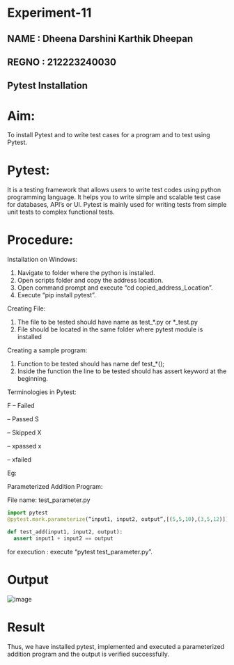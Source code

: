# Experiment-11
## NAME : Dheena Darshini Karthik Dheepan
## REGNO : 212223240030
## Pytest Installation
# Aim:
To install Pytest and to write test cases for a program and to test using Pytest. 
# Pytest:
It is a testing framework that allows users to write test codes using python programming 
language. It helps you to write simple and scalable test case for databases, API’s or UI. Pytest 
is mainly used for writing tests from simple unit tests to complex functional tests.
# Procedure:
Installation on Windows: 

1) Navigate to folder where the python is installed. 
2) Open scripts folder and copy the address location. 
3) Open command prompt and execute “cd copied_address_Location”. 
4) Execute “pip install pytest”.
   
Creating File:

1) The file to be tested should have name as test_*.py or *_test.py 
2) File should be located in the same folder where pytest module is installed
   
Creating a sample program: 
1) Function to be tested should has name def test_*(); 
2) Inside the function the line to be tested should has assert keyword at the beginning.

Terminologies in Pytest: 

F – Failed 

– Passed S 

– Skipped X 

– xpassed x 

– xfailed 

Eg: 

Parameterized Addition Program: 

File name: test_parameter.py 
```python
import pytest 
@pytest.mark.parameterize(“input1, input2, output”,[(5,5,10),(3,5,12)])
```
```python
def test_add(input1, input2, output):
  assert input1 + input2 == output 
```
for execution : execute “pytest test_parameter.py”. 

# Output
![image](https://github.com/user-attachments/assets/931820ec-46ab-42b2-b4e7-5ae0d3c11362)

# Result
Thus, we have installed pytest, implemented and executed a parameterized addition 
program and the output is verified successfully.
